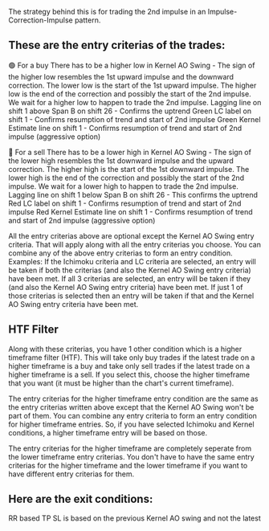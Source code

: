 The strategy behind this is for trading the 2nd impulse in an Impulse-Correction-Impulse pattern.

## These are the entry criterias of the trades:
🟢 For a buy
There has to be a higher low in Kernel AO Swing  - The sign of the higher low resembles the 1st upward impulse and the downward correction. The lower low is the start of the 1st upward impulse. 
                                                   The higher low is the end of the correction and possibly the start of the 2nd impulse. We wait for a higher low to happen to trade the 2nd impulse.
Lagging line on shift 1 above Span B on shift 26 - Confirms the uptrend
Green LC label on shift 1                        - Confirms resumption of trend and start of 2nd impulse
Green Kernel Estimate line on shift 1            - Confirms resumption of trend and start of 2nd impulse (aggressive option)

🔴 For a sell
There has to be a lower high in Kernel AO Swing  - The sign of the lower high resembles the 1st downward impulse and the upward correction. The higher high is the start of the 1st downward impulse. 
                                                   The lower high is the end of the correction and possibly the start of the 2nd impulse. We wait for a lower high to happen to trade the 2nd impulse.
Lagging line on shift 1 below Span B on shift 26 - This confirms the uptrend
Red LC label on shift 1                          - Confirms resumption of trend and start of 2nd impulse
Red Kernel Estimate line on shift 1              - Confirms resumption of trend and start of 2nd impulse (aggressive option)

All the entry criterias above are optional except the Kernel AO Swing entry criteria. That will apply along with all the entry criterias you choose. You can combine any of the above entry criterias to form an entry condition. 
Examples: If the Ichimoku criteria and LC criteria are selected, an entry will be taken if both the criterias (and also the Kernel AO Swing entry criteria) have been met. 
If all 3 criterias are selected, an entry will be taken if they (and also the Kernel AO Swing entry criteria) have been met.
If just 1 of those criterias is selected then an entry will be taken if that and the Kernel AO Swing entry criteria have been met.

## HTF Filter
Along with these criterias, you have 1 other condition which is a higher timeframe filter (HTF). This will take only buy trades if the latest trade on a higher timeframe is a buy and 
take only sell trades if the latest trade on a higher timeframe is a sell. 
If you select this, choose the higher timeframe that you want (it must be higher than the chart's current timeframe).

The entry criterias for the higher timeframe entry condition are the same as the entry criterias written above except that the Kernel AO Swing won't be part of them. 
You can combine any entry criteria to form an entry condition for higher timeframe entries.
So, if you have selected Ichimoku and Kernel conditions, a higher timeframe entry will be based on those.

The entry criterias for the higher timeframe are completely seperate from the lower timeframe entry criterias. 
You don't have to have the same entry criterias for the higher timeframe and the lower timeframe if you want to have different entry criterias for them.

## Here are the exit conditions:
RR based TP
SL is based on the previous Kernel AO swing and not the latest
